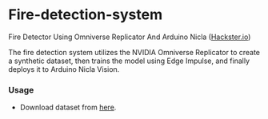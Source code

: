 
# Fire-detection-system

Fire Detector Using Omniverse Replicator And Arduino Nicla ([Hackster.io](https://www.hackster.io/shahizat/fire-detector-using-omniverse-replicator-and-arduino-nicla-1966aa))

The fire detection system utilizes the NVIDIA Omniverse Replicator to create a synthetic dataset, then trains the model using Edge Impulse, and finally deploys it to Arduino Nicla Vision.


### Usage
* Download dataset from [here](https://drive.google.com/file/d/1UlHIFFVT-21cCprjVDTyuMvtNZRcX2ds/view?usp=sharing).



